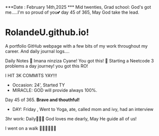 ***Date : February 14th,2025 *** Mid twenties, Grad school: God's got me.....I'm so proud of you💕 day 45 of 365, May God take the lead.
# RolandeU.github.io!

A portfolio GitHub webpage with a few bits of my work throughout my career. And daily journal logs....


Daily Notes
💚 Imana ninziza Cyane! You got this!
💚 Starting a Neetcode 3 problems a day journey! you got this RO!

I HIT 3K COMMITS YAY!!!

- Occasion: 24', Started TY 
- MIRACLE: GOD will provide always 100%.

Day 45 of 365. **Brave and thouthful!** 
- DAY: Friday , Went to Yoga, ate, called mom and ivy, had an interview

3hr work: Daily💚💚💚
God loves me dearly, May He guide all of  us!


I went on a walk 💚💚💚💚💚💚
